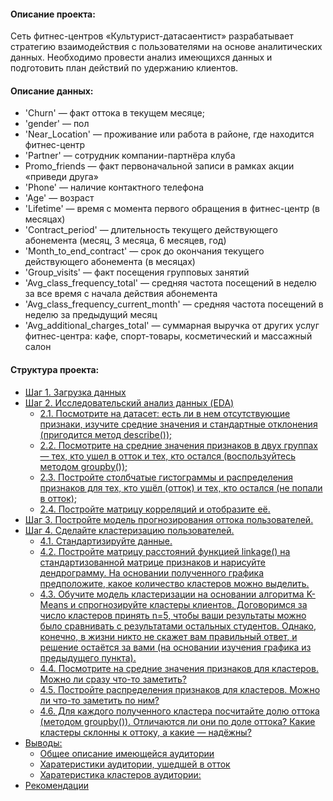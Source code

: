 #### Описание проекта:

Сеть фитнес-центров «Культурист-датасаентист» разрабатывает стратегию взаимодействия с пользователями на основе аналитических данных.
Необходимо провести анализ имеющихся данных и подготовить план действий по удержанию клиентов.

#### Описание данных:

- 'Churn' — факт оттока в текущем месяце;
- 'gender' — пол
- 'Near_Location' — проживание или работа в районе, где находится фитнес-центр
- 'Partner' — сотрудник компании-партнёра клуба
- Promo_friends — факт первоначальной записи в рамках акции «приведи друга»
- 'Phone' — наличие контактного телефона
- 'Age' — возраст
- 'Lifetime' — время с момента первого обращения в фитнес-центр (в месяцах)
- 'Contract_period' — длительность текущего действующего абонемента (месяц, 3 месяца, 6 месяцев, год)
- 'Month_to_end_contract' — срок до окончания текущего действующего абонемента (в месяцах)
- 'Group_visits' — факт посещения групповых занятий
- 'Avg_class_frequency_total' — средняя частота посещений в неделю за все время с начала действия абонемента
- 'Avg_class_frequency_current_month' — средняя частота посещений в неделю за предыдущий месяц
- 'Avg_additional_charges_total' — суммарная выручка от других услуг фитнес-центра: кафе, спорт-товары, косметический и массажный салон

#### Структура проекта:

- [Шаг 1. Загрузка данных](#step1)
- [Шаг 2. Исследовательский анализ данных (EDA)](#step2)
    - [2.1. Посмотрите на датасет: есть ли в нем отсутствующие признаки, изучите средние значения и стандартные отклонения (пригодится метод describe());](#step3)
    - [2.2. Посмотрите на средние значения признаков в двух группах — тех, кто ушел в отток и тех, кто остался (воспользуйтесь методом groupby());](#step4)
    - [2.3. Постройте столбчатые гистограммы и распределения признаков для тех, кто ушёл (отток) и тех, кто остался (не попали в отток);](#step5)
    - [2.4. Постройте матрицу корреляций и отобразите её.](#step6)
- [Шаг 3. Постройте модель прогнозирования оттока пользователей.](#step7)
- [Шаг 4. Сделайте кластеризацию пользователей.](#step8)
    - [4.1. Стандартизируйте данные.](#step9)
    - [4.2. Постройте матрицу расстояний функцией linkage() на стандартизованной матрице признаков и нарисуйте дендрограмму. На основании полученного графика предположите, какое количество кластеров можно выделить.](#step10)
    - [4.3. Обучите модель кластеризации на основании алгоритма K-Means и спрогнозируйте кластеры клиентов. Договоримся за число кластеров принять n=5, чтобы ваши результаты можно было сравнивать с результатами остальных студентов. Однако, конечно, в жизни никто не скажет вам правильный ответ, и решение остаётся за вами (на основании изучения графика из предыдущего пункта).](#step11)
    - [4.4. Посмотрите на средние значения признаков для кластеров. Можно ли сразу что-то заметить?](#step12)
    - [4.5. Постройте распределения признаков для кластеров. Можно ли что-то заметить по ним?](#step13)
    - [4.6. Для каждого полученного кластера посчитайте долю оттока (методом groupby()). Отличаются ли они по доле оттока? Какие кластеры склонны к оттоку, а какие — надёжны?](#step14)
- [Выводы:](#step15)
    - [Общее описание имеющейся аудитории](#step16)
    - [Харатеристики аудитории, ушедшей в отток](#step17)
    - [Харатеристика кластеров аудитории:](#step18)
- [Рекомендации](#step19)
